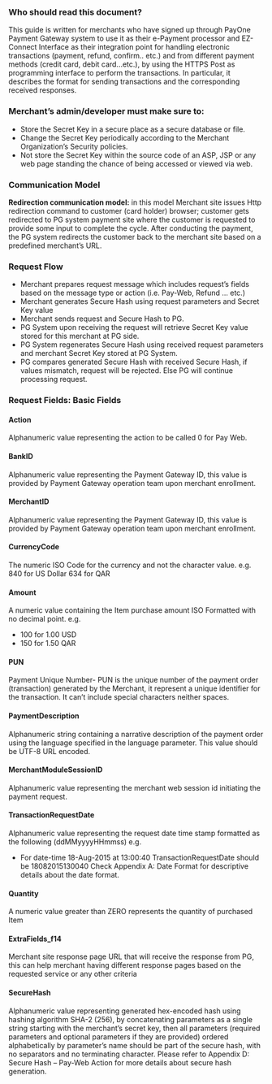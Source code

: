 
### Who should read this document?

This guide is written for merchants who have signed up through PayOne Payment Gateway system to use it as their e-Payment processor and EZ-Connect Interface as their integration point for handling electronic transactions (payment, refund, confirm.. etc.) and from different payment methods (credit card, debit card...etc.), by using the HTTPS Post as programming interface to perform the transactions. In particular, it describes the format for sending transactions and the corresponding received responses.

### Merchant’s admin/developer must make sure to:
* Store the Secret Key in a secure place as a secure database or file.
* Change the Secret Key periodically according to the Merchant Organization’s Security
policies.
* Not store the Secret Key within the source code of an ASP, JSP or any web page standing the
chance of being accessed or viewed via web.

### Communication Model

**Redirection communication model:** in this model Merchant site issues Http redirection command to customer (card holder) browser; customer gets redirected to PG system payment site where the customer is requested to provide some input to complete the cycle. After conducting the payment, the PG system redirects the customer back to the merchant site based on a predefined merchant’s URL.

### Request Flow
* Merchant prepares request message which includes request’s fields based on the message type or action (i.e. Pay-Web, Refund ... etc.)
* Merchant generates Secure Hash using request parameters and Secret Key value
* Merchant sends request and Secure Hash to PG.
* PG System upon receiving the request will retrieve Secret Key value stored for this merchant at PG side.
* PG System regenerates Secure Hash using received request parameters and merchant Secret Key stored at PG System.
* PG compares generated Secure Hash with received Secure Hash, if values mismatch, request will be rejected. Else PG will continue processing request.

### Request Fields: Basic Fields

#### Action
Alphanumeric value representing the action to be called 0 for Pay Web.

#### BankID
Alphanumeric value representing the Payment Gateway ID, this value is provided by
Payment Gateway operation team upon merchant enrollment.

#### MerchantID
Alphanumeric value representing the Payment Gateway ID, this value is provided by
Payment Gateway operation team upon merchant enrollment.

#### CurrencyCode
The numeric ISO Code for the currency and not the character value.
e.g.
840 for US Dollar
634 for QAR

#### Amount
A numeric value containing the Item purchase amount ISO Formatted with no decimal point. e.g.
* 100 for 1.00 USD
* 150 for 1.50 QAR

#### PUN
Payment Unique Number- PUN is the unique number of the payment order (transaction) generated by the Merchant, it represent a unique identifier for the transaction. It can’t include special characters neither spaces.

#### PaymentDescription
Alphanumeric string containing a narrative description of the payment order using the language specified in the language parameter. This value should be UTF-8 URL encoded.

#### MerchantModuleSessionID
Alphanumeric value representing the merchant web session id initiating the payment request.

#### TransactionRequestDate
Alphanumeric value representing the request date time stamp formatted as the following (ddMMyyyyHHmmss) e.g.
* For date-time 18-Aug-2015 at 13:00:40 TransactionRequestDate should be 18082015130040
Check Appendix A: Date Format for descriptive details about the date format.

#### Quantity
A numeric value greater than ZERO represents the quantity of purchased Item

#### ExtraFields_f14
Merchant site response page URL that will receive the response from PG, this can help merchant having different response pages based on the requested service or any other criteria

#### SecureHash
Alphanumeric value representing generated hex-encoded hash using hashing algorithm SHA-2 (256), by concatenating parameters as a single string starting with the merchant’s secret key, then all parameters (required parameters and optional parameters if they are provided) ordered alphabetically by parameter’s name should be part of the secure hash, with no separators and no terminating character. Please refer to Appendix D: Secure Hash – Pay-Web Action for more details about secure hash generation.